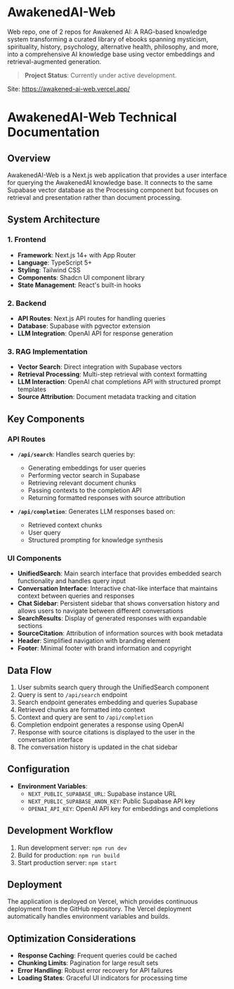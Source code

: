 # AwakenedAI-Web
Web repo, one of 2 repos for Awakened AI: A RAG-based knowledge system transforming a curated library of ebooks spanning mysticism, spirituality, history, psychology, alternative health, philosophy, and more, into a comprehensive AI knowledge base using vector embeddings and retrieval-augmented generation.

> **Project Status**: Currently under active development.

Site: https://awakened-ai-web.vercel.app/

# AwakenedAI-Web Technical Documentation

## Overview
AwakenedAI-Web is a Next.js web application that provides a user interface for querying the AwakenedAI knowledge base. It connects to the same Supabase vector database as the Processing component but focuses on retrieval and presentation rather than document processing.

## System Architecture

### 1. Frontend
- **Framework**: Next.js 14+ with App Router
- **Language**: TypeScript 5+
- **Styling**: Tailwind CSS
- **Components**: Shadcn UI component library
- **State Management**: React's built-in hooks

### 2. Backend
- **API Routes**: Next.js API routes for handling queries
- **Database**: Supabase with pgvector extension
- **LLM Integration**: OpenAI API for response generation

### 3. RAG Implementation
- **Vector Search**: Direct integration with Supabase vectors
- **Retrieval Processing**: Multi-step retrieval with context formatting
- **LLM Interaction**: OpenAI chat completions API with structured prompt templates
- **Source Attribution**: Document metadata tracking and citation

## Key Components

### API Routes
- **`/api/search`**: Handles search queries by:
  - Generating embeddings for user queries
  - Performing vector search in Supabase
  - Retrieving relevant document chunks
  - Passing contexts to the completion API
  - Returning formatted responses with source attribution

- **`/api/completion`**: Generates LLM responses based on:
  - Retrieved context chunks
  - User query
  - Structured prompting for knowledge synthesis

### UI Components
- **UnifiedSearch**: Main search interface that provides embedded search functionality and handles query input
- **Conversation Interface**: Interactive chat-like interface that maintains context between queries and responses
- **Chat Sidebar**: Persistent sidebar that shows conversation history and allows users to navigate between different conversations
- **SearchResults**: Display of generated responses with expandable sections
- **SourceCitation**: Attribution of information sources with book metadata
- **Header**: Simplified navigation with branding element
- **Footer**: Minimal footer with brand information and copyright

## Data Flow
1. User submits search query through the UnifiedSearch component
2. Query is sent to `/api/search` endpoint
3. Search endpoint generates embedding and queries Supabase
4. Retrieved chunks are formatted into context
5. Context and query are sent to `/api/completion`
6. Completion endpoint generates a response using OpenAI
7. Response with source citations is displayed to the user in the conversation interface
8. The conversation history is updated in the chat sidebar

## Configuration
- **Environment Variables**:
  - `NEXT_PUBLIC_SUPABASE_URL`: Supabase instance URL
  - `NEXT_PUBLIC_SUPABASE_ANON_KEY`: Public Supabase API key
  - `OPENAI_API_KEY`: OpenAI API key for embeddings and completions

## Development Workflow
1. Run development server: `npm run dev`
2. Build for production: `npm run build`
3. Start production server: `npm start`

## Deployment
The application is deployed on Vercel, which provides continuous deployment from the GitHub repository. The Vercel deployment automatically handles environment variables and builds.

## Optimization Considerations
- **Response Caching**: Frequent queries could be cached
- **Chunking Limits**: Pagination for large result sets
- **Error Handling**: Robust error recovery for API failures
- **Loading States**: Graceful UI indicators for processing time